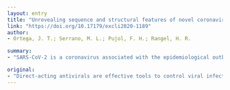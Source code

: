 ```yaml
---
layout: entry
title: "Unrevealing sequence and structural features of novel coronavirus using in silico approaches: The main protease as molecular target"
link: "https://doi.org/10.17179/excli2020-1189"
author:
- Ortega, J. T.; Serrano, M. L.; Pujol, F. H.; Rangel, H. R.

summary:
- "SARS-CoV-2 is a coronavirus associated with the epidemiological outbreak in late 2019. Previous reports showed that HIV-1 protease inhibitors could block SARS. We evaluated the active site of HIV-1 inhibitors to reveal the structural features related to their antiviral effect. Our analysis revealed 20 compounds that could be clustered into three groups based on their chemical features. These structures could serve as leading compounds to develop derivatives optimizing their activity."

original:
- "Direct-acting antivirals are effective tools to control viral infections. SARS-CoV-2 is a coronavirus associated with the epidemiological outbreak in late 2019. Previous reports showed that HIV-1 protease inhibitors could block SARS-CoV main protease. Based on that and using an in silico approach, we evaluated SARS-CoV-2 main protease as a target for HIV-1 protease inhibitors to reveal the structural features related to their antiviral effect. Our results showed that several HIV inhibitors such as lopinavir, ritonavir, and saquinavir produce strong interaction with the active site of SARS-CoV-2 main protease. Furthermore, broad library protease inhibitors obtained from PubChem and ZINC (www.zinc.docking.org) were evaluated. Our analysis revealed 20 compounds that could be clustered into three groups based on their chemical features. Then, these structures could serve as leading compounds to develop a series of derivatives optimizing their activity against SARS-CoV-2 and other coronaviruses. Altogether, the results presented in this work contribute to gain a deep understanding of the molecular pharmacology of SARS-CoV-2 treatment and validate the use of protease inhibitors against SARS-CoV-2."
---
```


